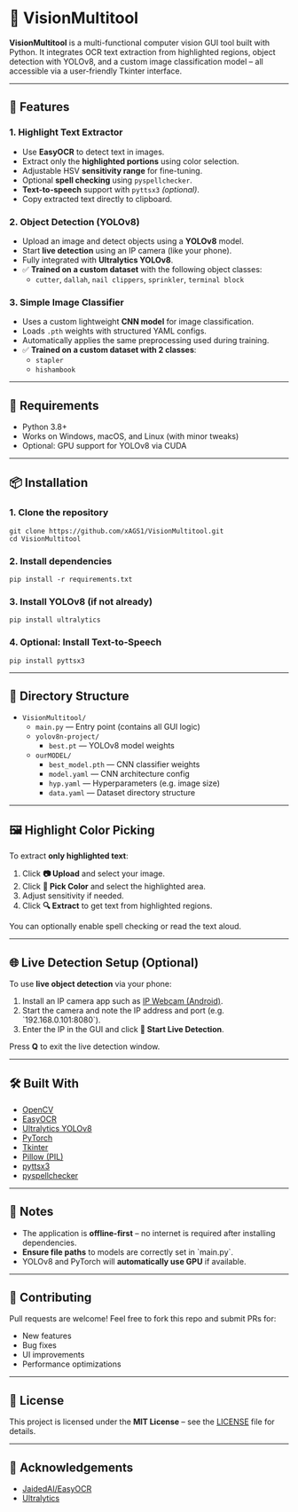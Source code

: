# 🧠 VisionMultitool

**VisionMultitool** is a multi-functional computer vision GUI tool built with Python. It integrates OCR text extraction from highlighted regions, object detection with YOLOv8, and a custom image classification model – all accessible via a user-friendly Tkinter interface.

---

## 🚀 Features

### 1. Highlight Text Extractor
- Use **EasyOCR** to detect text in images.
- Extract only the **highlighted portions** using color selection.
- Adjustable HSV **sensitivity range** for fine-tuning.
- Optional **spell checking** using `pyspellchecker`.
- **Text-to-speech** support with `pyttsx3` *(optional)*.
- Copy extracted text directly to clipboard.

### 2. Object Detection (YOLOv8)
- Upload an image and detect objects using a **YOLOv8** model.
- Start **live detection** using an IP camera (like your phone).
- Fully integrated with **Ultralytics YOLOv8**.
- ✅ **Trained on a custom dataset** with the following object classes:
  - `cutter`, `dallah`, `nail clippers`, `sprinkler`, `terminal block`


### 3. Simple Image Classifier
- Uses a custom lightweight **CNN model** for image classification.
- Loads `.pth` weights with structured YAML configs.
- Automatically applies the same preprocessing used during training.
- ✅ **Trained on a custom dataset with 2 classes**:
  - `stapler`
  - `hishambook`



---

## 🧰 Requirements

- Python 3.8+
- Works on Windows, macOS, and Linux (with minor tweaks)
- Optional: GPU support for YOLOv8 via CUDA

---

## 📦 Installation

### 1. Clone the repository

    git clone https://github.com/xAGS1/VisionMultitool.git
    cd VisionMultitool


### 2. Install dependencies

    pip install -r requirements.txt


### 3. Install YOLOv8 (if not already)

    pip install ultralytics


### 4. Optional: Install Text-to-Speech

    pip install pyttsx3


---

## 📁 Directory Structure

- `VisionMultitool/`
  - `main.py` — Entry point (contains all GUI logic)
  - `yolov8n-project/`
    - `best.pt` — YOLOv8 model weights
  - `ourMODEL/`
    - `best_model.pth` — CNN classifier weights
    - `model.yaml` — CNN architecture config
    - `hyp.yaml` — Hyperparameters (e.g. image size)
    - `data.yaml` — Dataset directory structure


---

## 🖼️ Highlight Color Picking

To extract **only highlighted text**:

1. Click **📷 Upload** and select your image.
2. Click **🎨 Pick Color** and select the highlighted area.
3. Adjust sensitivity if needed.
4. Click **🔍 Extract** to get text from highlighted regions.

You can optionally enable spell checking or read the text aloud.

---

## 🌐 Live Detection Setup (Optional)

To use **live object detection** via your phone:

1. Install an IP camera app such as [IP Webcam (Android)](https://play.google.com/store/apps/details?id=com.pas.webcam).
2. Start the camera and note the IP address and port (e.g. \`192.168.0.101:8080\`).
3. Enter the IP in the GUI and click **📡 Start Live Detection**.

Press **Q** to exit the live detection window.

---

## 🛠️ Built With

- [OpenCV](https://opencv.org/)
- [EasyOCR](https://github.com/JaidedAI/EasyOCR)
- [Ultralytics YOLOv8](https://docs.ultralytics.com/)
- [PyTorch](https://pytorch.org/)
- [Tkinter](https://docs.python.org/3/library/tkinter.html)
- [Pillow (PIL)](https://python-pillow.org/)
- [pyttsx3](https://pypi.org/project/pyttsx3/)
- [pyspellchecker](https://pypi.org/project/pyspellchecker/)

---

## 📌 Notes

- The application is **offline-first** – no internet is required after installing dependencies.
- **Ensure file paths** to models are correctly set in \`main.py\`.
- YOLOv8 and PyTorch will **automatically use GPU** if available.


---

## 🤝 Contributing

Pull requests are welcome! Feel free to fork this repo and submit PRs for:

- New features
- Bug fixes
- UI improvements
- Performance optimizations

---

## 📜 License

This project is licensed under the **MIT License** – see the [LICENSE](LICENSE) file for details.

---

## 💬 Acknowledgements

- [JaidedAI/EasyOCR](https://github.com/JaidedAI/EasyOCR)
- [Ultralytics](https://github.com/ultralytics/ultralytics) 
